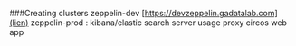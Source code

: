 ###Creating clusters
  zeppelin-dev [https://devzeppelin.gadatalab.com](lien) 
  zeppelin-prod :
  kibana/elastic search
  server usage
  proxy
  circos web app
  
